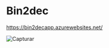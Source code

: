# Bin2dec
https://bin2decapp.azurewebsites.net/

![Capturar](https://user-images.githubusercontent.com/7075986/200691211-6356bd15-f9ea-41d7-8573-5a8c4e3f7b12.PNG)
